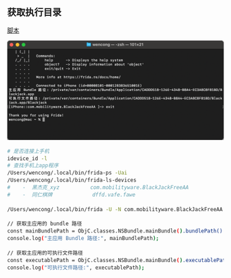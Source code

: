 ## 获取执行目录

[脚本](./js/frida_script.js)

![image-20250622160949772](./images/image-20250622160949772.png)

```bash
# 是否连接上手机
idevice_id -l
# 查找手机上app程序
/Users/wencong/.local/bin/frida-ps -Uai 
/Users/wencong/.local/bin/frida-ls-devices
#    -  黑杰克_xyz          com.mobilityware.BlackJackFreeAA  
#    -  同仁棋牌             dffd.vafe.fawe   

/Users/wencong/.local/bin/frida -U -N com.mobilityware.BlackJackFreeAA -l /Users/wencong/project/frontier/docsify/docs/re/js/frida_script1.js

// 获取主应用的 bundle 路径
const mainBundlePath = ObjC.classes.NSBundle.mainBundle().bundlePath().toString();
console.log("主应用 Bundle 路径:", mainBundlePath);

// 获取主应用的可执行文件路径
const executablePath = ObjC.classes.NSBundle.mainBundle().executablePath().toString();
console.log("可执行文件路径:", executablePath);

```

